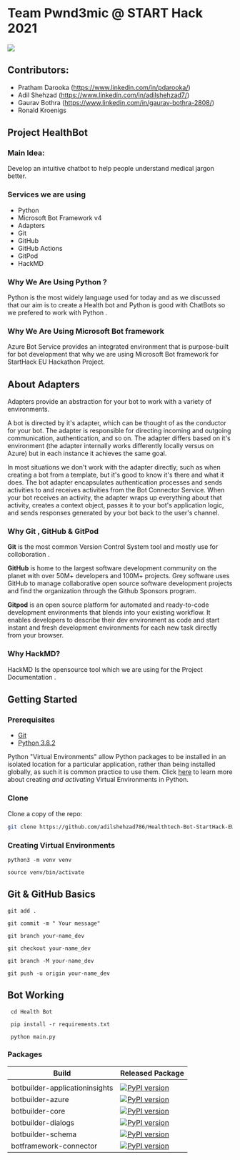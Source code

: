 # Team Pwnd3mic @ START Hack 2021


![](https://i.imgur.com/bTOrlcH.png)

## Contributors: 

* Pratham Darooka (https://www.linkedin.com/in/pdarooka/)
* Adil Shehzad (https://www.linkedin.com/in/adilshehzad7/)
* Gaurav Bothra (https://www.linkedin.com/in/gaurav-bothra-2808/)
* Ronald Kroenigs

##  Project HealthBot

### Main Idea:
Develop an intuitive chatbot to help people understand medical jargon better.

### Services we are using

* Python 
* Microsoft Bot Framework v4 
* Adapters
* Git
* GitHub 
* GitHub Actions 
* GitPod
* HackMD


### Why We Are Using Python ?

Python is the most widely language used for today and as we discussed that our aim is to create a Health bot and Python is good with ChatBots so we prefered to work with Python . 

### Why We Are Using Microsoft Bot framework 

Azure Bot Service provides an integrated environment that is purpose-built for bot development that why we are using Microsoft Bot framework for StartHack EU Hackathon Project.

## About Adapters

Adapters provide an abstraction for your bot to work with a variety of environments.

A bot is directed by it's adapter, which can be thought of as the conductor for your bot. The adapter is responsible for directing incoming and outgoing communication, authentication, and so on. The adapter differs based on it's environment (the adapter internally works differently locally versus on Azure) but in each instance it achieves the same goal.

In most situations we don't work with the adapter directly, such as when creating a bot from a template, but it's good to know it's there and what it does. The bot adapter encapsulates authentication processes and sends activities to and receives activities from the Bot Connector Service. When your bot receives an activity, the adapter wraps up everything about that activity, creates a context object, passes it to your bot's application logic, and sends responses generated by your bot back to the user's channel.

### Why Git , GitHub  & GitPod

**Git** is the most common Version Control System tool and mostly use for colloboration .

**GitHub** is home to the largest software development community on the planet with over 50M+ developers and 100M+ projects. Grey software uses GitHub to manage collaborative open source software development projects and find the organization through the Github Sponsors program.

**Gitpod** is an open source platform for automated and ready-to-code development environments that blends into your existing workflow. It enables developers to describe their dev environment as code and start instant and fresh development environments for each new task directly from your browser.

### Why HackMD?

HackMD Is the opensource tool which we are using for the Project Documentation . 


## Getting Started


### Prerequisites

- [Git](https://git-scm.com/downloads)
- [Python 3.8.2](https://www.python.org/downloads/)

Python "Virtual Environments" allow Python packages to be installed in an isolated location for a particular application, rather than being installed globally, as such it is common practice to use them. Click [here](https://packaging.python.org/tutorials/installing-packages/#creating-virtual-environments) to learn more about creating _and activating_ Virtual Environments in Python.

### Clone
Clone a copy of the repo:
```bash
git clone https://github.com/adilshehzad786/Healthtech-Bot-StartHack-EU.git
```
### Creating Virtual Environments

```
python3 -m venv venv

source venv/bin/activate

```

## Git & GitHub Basics 

```
git add . 

git commit -m " Your message"

git branch your-name_dev

git checkout your-name_dev

git branch -M your-name_dev

git push -u origin your-name_dev

```
## Bot Working 

```
 cd Health Bot
 
 pip install -r requirements.txt 
 
 python main.py

```
### Packages

| Build | Released Package |
 |----|---------------|
|  |
| botbuilder-applicationinsights | [![PyPI version](https://badge.fury.io/py/botbuilder-applicationinsights.svg)](https://pypi.org/project/botbuilder-applicationinsights/) |
| botbuilder-azure | [![PyPI version](https://badge.fury.io/py/botbuilder-azure.svg)](https://pypi.org/project/botbuilder-azure/) |
| botbuilder-core | [![PyPI version](https://badge.fury.io/py/botbuilder-core.svg)](https://pypi.org/project/botbuilder-core/) |
| botbuilder-dialogs | [![PyPI version](https://badge.fury.io/py/botbuilder-dialogs.svg)](https://pypi.org/project/botbuilder-dialogs/) |
| botbuilder-schema | [![PyPI version](https://badge.fury.io/py/botbuilder-schema.svg)](https://pypi.org/project/botbuilder-schema/) |
| botframework-connector | [![PyPI version](https://badge.fury.io/py/botframework-connector.svg)](https://pypi.org/project/botframework-connector/) |

